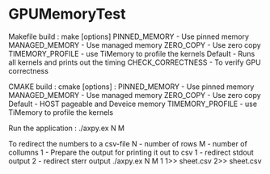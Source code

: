 # GPUMemoryTest
Makefile build : 
make [options]
  PINNED_MEMORY - Use pinned memory
  MANAGED_MEMORY - Use managed memory
  ZERO_COPY - Use zero copy
  TIMEMORY_PROFILE - use TiMemory to profile the kernels
  Default - Runs all kernels and prints out the timing
  CHECK_CORRECTNESS - To verify GPU correctness

CMAKE build : 
cmake [options] : 
  PINNED_MEMORY - Use pinned memory
  MANAGED_MEMORY - Use managed memory
  ZERO_COPY - Use zero copy
  Default - HOST pageable and Deveice memory
  TIMEMORY_PROFILE - use TiMemory to profile the kernels

Run the application : 
  ./axpy.ex N M 

  To redirect the numbers to a csv-file
  N - number of rows
  M - number of collumns
  1 - Prepare the output for printing it out to csv
  1 - redirect stdout output
  2 - redirect sterr output
  ./axpy.ex N M 1 1>> sheet.csv 2>> sheet.csv
